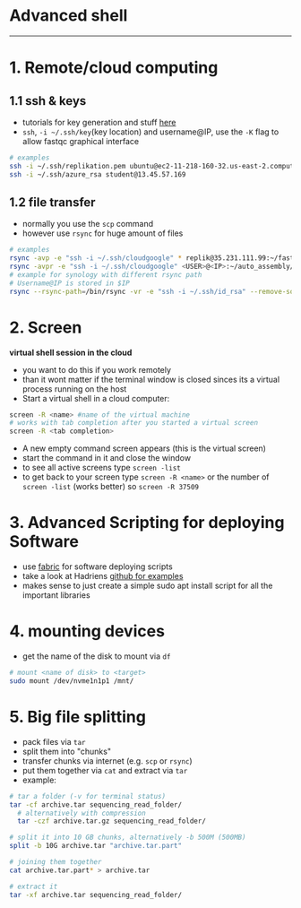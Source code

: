 Advanced shell
===
___
# 1. Remote/cloud computing
## 1.1 ssh & keys

* tutorials for key generation and stuff [here](https://www.digitalocean.com/community/tutorials/how-to-copy-files-with-rsync-over-ssh)
* `ssh`, `-i ~/.ssh/key`(key location) and username@IP, use the `-K` flag to allow fastqc graphical interface

```bash
# examples
ssh -i ~/.ssh/replikation.pem ubuntu@ec2-11-218-160-32.us-east-2.compute.amazonaws.com
ssh -i ~/.ssh/azure_rsa student@13.45.57.169
```
## 1.2 file transfer

* normally you use the `scp` command
* however use `rsync` for huge amount of files

```bash
# examples
rsync -avp -e "ssh -i ~/.ssh/cloudgoogle" * replik@35.231.111.99:~/fast5_files
rsync -avpr -e "ssh -i ~/.ssh/cloudgoogle" <USER>@<IP>:~/auto_assembly/ .
# example for synology with different rsync path
# Username@IP is stored in $IP
rsync --rsync-path=/bin/rsync -vr -e "ssh -i ~/.ssh/id_rsa" --remove-source-files --include "*.fast5" --include "*/" --exclude "*" /cygdrive/c/data/reads/ $IP:/volume1/sequencing_data/
```

# 2. Screen

**virtual shell session in the cloud**

* you want to do this if you work remotely
* than it wont matter if the terminal window is closed sinces its a virtual process running on the host
* Start a virtual shell in a cloud computer:

```bash
screen -R <name> #name of the virtual machine
# works with tab completion after you started a virtual screen
screen -R <tab completion>
```

* A new empty command screen appears (this is the virtual screen)
* start the command in it and close the window
* to see all active screens type `screen -list`
* to get back to your screen type `screen -R <name>` or the number of `screen -list` (works better) so `screen -R 37509`


# 3. Advanced Scripting for deploying Software
* use [fabric](http://www.fabfile.org/) for software deploying scripts
* take a look at Hadriens [github for examples](https://github.com/SGBC/course/tree/master/fabfiles)
* makes sense to just create a simple sudo apt install script for all the important libraries


# 4. mounting devices

* get the name of the disk to mount via `df`

```bash
# mount <name of disk> to <target>
sudo mount /dev/nvme1n1p1 /mnt/
```

# 5. Big file splitting

* pack files via `tar`
* split them into "chunks"
* transfer chunks via internet (e.g. `scp` or `rsync`)
* put them together via `cat` and extract via `tar`
* example:

````bash
# tar a folder (-v for terminal status)
tar -cf archive.tar sequencing_read_folder/
  # alternatively with compression
  tar -czf archive.tar.gz sequencing_read_folder/

# split it into 10 GB chunks, alternatively -b 500M (500MB)
split -b 10G archive.tar "archive.tar.part"

# joining them together
cat archive.tar.part* > archive.tar

# extract it
tar -xf archive.tar sequencing_read_folder/
````

